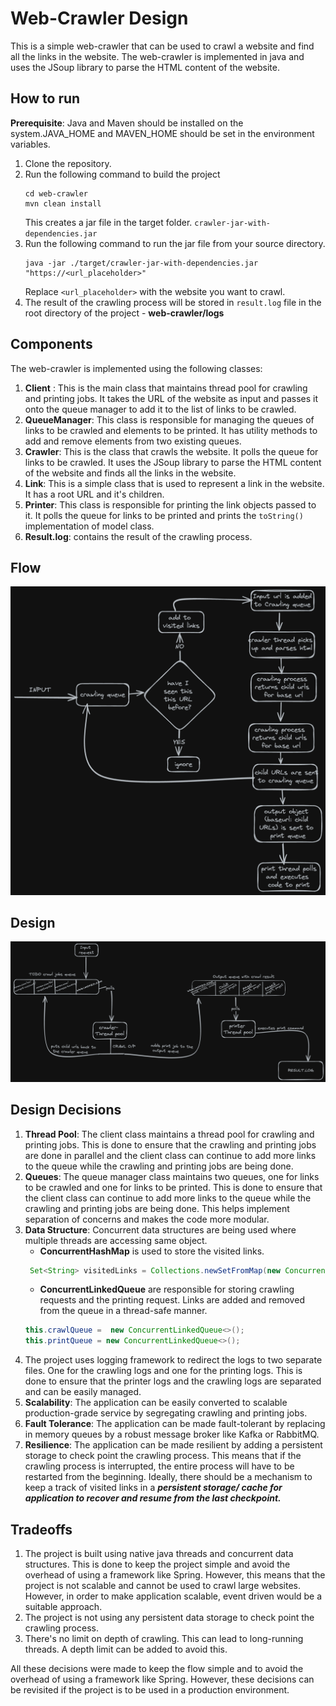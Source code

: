 Web-Crawler Design
==================
This is a simple web-crawler that can be used to crawl a website and find all the links in the website. The web-crawler is implemented in java and uses the JSoup library to parse the HTML content of the website.

How to run
----------
**Prerequisite**: Java and Maven should be installed on the system.JAVA_HOME and MAVEN_HOME should be set in the environment variables.
1. Clone the repository.
2. Run the following command to build the project
   ```shell
   cd web-crawler
   mvn clean install
   ```
   This creates a jar file in the target folder. `crawler-jar-with-dependencies.jar`
3. Run the following command to run the jar file from your source directory.
   ```shell
   java -jar ./target/crawler-jar-with-dependencies.jar   "https://<url_placeholder>"
   ```
   Replace `<url_placeholder>` with the website you want to crawl.
4. The result of the crawling process will be stored in `result.log` file in the root directory of the project - **web-crawler/logs**


Components
------
The web-crawler is implemented using the following classes:
1. **Client** : This is the main class that maintains thread pool for crawling and printing jobs. It takes the URL of the website as input and passes it onto the queue manager to add it to the list of links to be crawled.
2. **QueueManager**: This class is responsible for managing the queues of links to be crawled and elements to be printed. It has utility methods to add and remove elements from two existing queues.
3. **Crawler**: This is the class that crawls the website. It polls the queue for links to be crawled. It uses the JSoup library to parse the HTML content of the website and finds all the links in the website. 
4. **Link**: This is a simple class that is used to represent a link in the website. It has a root URL and it's children.
5. **Printer**: This class is responsible for printing the link objects passed to it. It polls the queue for links to be printed and prints the `toString()` implementation of model class.
6. **Result.log**: contains the result of the crawling process.

Flow
------
![img_1.png](img_1.png)

Design
------

![img.png](img.png)

Design Decisions
----------------
1. **Thread Pool**: The client class maintains a thread pool for crawling and printing jobs. This is done to ensure that the crawling and printing jobs are done in parallel and the client class can continue to add more links to the queue while the crawling and printing jobs are being done.
2. **Queues**: The queue manager class maintains two queues, one for links to be crawled and one for links to be printed. This is done to ensure that the client class can continue to add more links to the queue while the crawling and printing jobs are being done. This helps implement separation of concerns and makes the code more modular. 
3. **Data Structure**: Concurrent data structures are being used where multiple threads are accessing same object. 
    - **ConcurrentHashMap** is used to store the visited links. 
   ```java
    Set<String> visitedLinks = Collections.newSetFromMap(new ConcurrentHashMap<>());
    ```
    - **ConcurrentLinkedQueue** are responsible for storing crawling requests and the printing request. Links are added and removed from the queue in a thread-safe manner.
    ```java
    this.crawlQueue =  new ConcurrentLinkedQueue<>();
    this.printQueue = new ConcurrentLinkedQueue<>();
   ```
4. The project uses logging framework to redirect the logs to two separate files. One for the crawling logs and one for the printing logs. This is done to ensure that the printer logs and the crawling logs are separated and can be easily managed.
5. **Scalability**: The application can be easily converted to scalable production-grade service by segregating crawling and printing jobs.  
6. **Fault Tolerance**: The application can be made fault-tolerant by replacing in memory queues by a robust message broker like Kafka or RabbitMQ.
7. **Resilience**: The application can be made resilient by adding a persistent storage to check point the crawling process. This means that if the crawling process is interrupted, the entire process will have to be restarted from the beginning. Ideally, there should be a mechanism to keep a track of visited links in a **_persistent storage/ cache for application to recover and resume from the last checkpoint._**


Tradeoffs
---------
1. The project is built using native java threads and concurrent data structures. This is done to keep the project simple and avoid the overhead of using a framework like Spring. However, this means that the project is not scalable and cannot be used to crawl large websites.
However, in order to make application scalable, event driven would be a suitable approach. 
2. The project is not using any persistent data storage to check point the crawling process. 
3. There's no limit on depth of crawling. This can lead to long-running threads. A depth limit can be added to avoid this.

All these decisions were made to keep the flow simple and to avoid the overhead of using a framework like Spring. However, these decisions can be revisited if the project is to be used in a production environment.